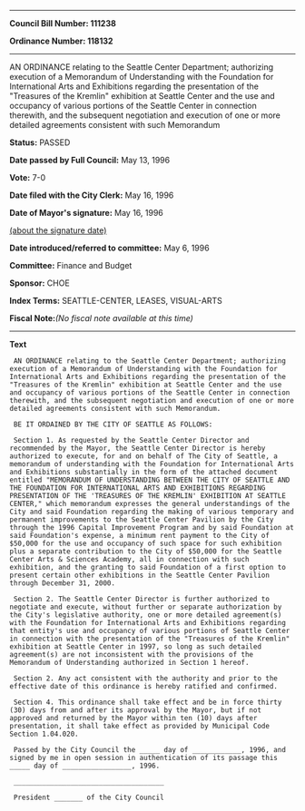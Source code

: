

********

**Council Bill Number: 111238**
   
**Ordinance Number: 118132**
********

 AN ORDINANCE relating to the Seattle Center Department; authorizing execution of a Memorandum of Understanding with the Foundation for International Arts and Exhibitions regarding the presentation of the "Treasures of the Kremlin" exhibition at Seattle Center and the use and occupancy of various portions of the Seattle Center in connection therewith, and the subsequent negotiation and execution of one or more detailed agreements consistent with such Memorandum

**Status:** PASSED
   
**Date passed by Full Council:** May 13, 1996
   
**Vote:** 7-0
   
**Date filed with the City Clerk:** May 16, 1996
   
**Date of Mayor's signature:** May 16, 1996
   
[(about the signature date)](/~public/approvaldate.htm)
   
   
   
**Date introduced/referred to committee:** May 6, 1996
   
**Committee:** Finance and Budget
   
**Sponsor:** CHOE
   
   
**Index Terms:** SEATTLE-CENTER, LEASES, VISUAL-ARTS

**Fiscal Note:**_(No fiscal note available at this time)_

********

**Text**
   
```
 AN ORDINANCE relating to the Seattle Center Department; authorizing execution of a Memorandum of Understanding with the Foundation for International Arts and Exhibitions regarding the presentation of the "Treasures of the Kremlin" exhibition at Seattle Center and the use and occupancy of various portions of the Seattle Center in connection therewith, and the subsequent negotiation and execution of one or more detailed agreements consistent with such Memorandum.

 BE IT ORDAINED BY THE CITY OF SEATTLE AS FOLLOWS:

 Section 1. As requested by the Seattle Center Director and recommended by the Mayor, the Seattle Center Director is hereby authorized to execute, for and on behalf of The City of Seattle, a memorandum of understanding with the Foundation for International Arts and Exhibitions substantially in the form of the attached document entitled "MEMORANDUM OF UNDERSTANDING BETWEEN THE CITY OF SEATTLE AND THE FOUNDATION FOR INTERNATIONAL ARTS AND EXHIBITIONS REGARDING PRESENTATION OF THE 'TREASURES OF THE KREMLIN' EXHIBITION AT SEATTLE CENTER," which memorandum expresses the general understandings of the City and said Foundation regarding the making of various temporary and permanent improvements to the Seattle Center Pavilion by the City through the 1996 Capital Improvement Program and by said Foundation at said Foundation's expense, a minimum rent payment to the City of $50,000 for the use and occupancy of such space for such exhibition plus a separate contribution to the City of $50,000 for the Seattle Center Arts & Sciences Academy, all in connection with such exhibition, and the granting to said Foundation of a first option to present certain other exhibitions in the Seattle Center Pavilion through December 31, 2000.

 Section 2. The Seattle Center Director is further authorized to negotiate and execute, without further or separate authorization by the City's legislative authority, one or more detailed agreement(s) with the Foundation for International Arts and Exhibitions regarding that entity's use and occupancy of various portions of Seattle Center in connection with the presentation of the "Treasures of the Kremlin" exhibition at Seattle Center in 1997, so long as such detailed agreement(s) are not inconsistent with the provisions of the Memorandum of Understanding authorized in Section 1 hereof.

 Section 2. Any act consistent with the authority and prior to the effective date of this ordinance is hereby ratified and confirmed.

 Section 4. This ordinance shall take effect and be in force thirty (30) days from and after its approval by the Mayor, but if not approved and returned by the Mayor within ten (10) days after presentation, it shall take effect as provided by Municipal Code Section 1.04.020.

 Passed by the City Council the _____ day of ____________, 1996, and signed by me in open session in authentication of its passage this _____ day of _________________, 1996.

 _____________________________________

 President _______ of the City Council

```

